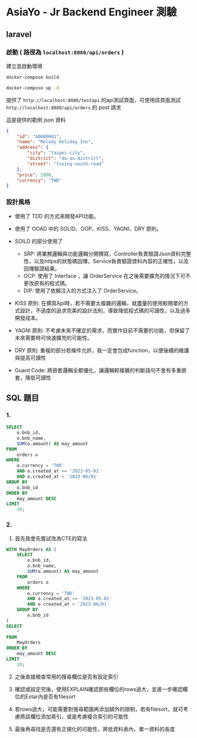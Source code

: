 # AsiaYo - Jr Backend Engineer 測驗

## laravel

### 啟動 ( 路徑為 `localhost:8080/api/orders` )

建立並啟動環境

``` cmd
docker-compose build
```

``` cmd
docker-compose up -d
```

提供了 `http://localhost:8080/testapi` 的api測試頁面，可使用該頁面測試 `http://localhost:8080/api/orders` 的 post 請求

這是提供的範例 json 資料
``` json
{
    "id": "A0000001",
    "name": "Melody Holiday Inn",
    "address": {
        "city": "taipei-city",
        "district": "da-an-district",
        "street": "fuxing-south-road"
    },
    "price": 2000,
    "currency": "TWD"
}

```

### 

### 設計風格

* 使用了 TDD 的方式來開發API功能。
* 使用了 OOAD 中的 SOLID、OOP、KISS、YAGNI、DRY  原則。
* SOILD 的部分使用了
    * SRP: 將業務邏輯與功能邏輯分開撰寫，Controller負責驗證Json資料完整性，以及https的狀態碼回傳，Service負責驗證資料內容的正確性，以及回傳驗證結果。
    * OCP: 使用了 Interface ，讓 OrderService 在之後需要擴充的情況下可不更改原有的程式碼。
    * DIP: 使用了依賴注入的方式注入了 OrderService。

* KISS 原則: 在撰寫Api時，若不需要太複雜的邏輯，就盡量的使用較簡單的方式設計，不過度的追求完美的設計法則，導致降低程式碼的可讀性，以及過多開發成本。
* YAGNI 原則: 不考慮未來不確定的需求，而實作目前不需要的功能，但保留了未來需要時可快速擴充的可能性。
* DRY 原則: 重複的部分若條件允許，我一定會包成function，以便後續的維護與提高可讀性
* Guard Code: 將嵌套邏輯全都優化，讓邏輯較複雜的判斷語句不會有多重嵌套，降低可讀性




## SQL 題目 

### 1.
``` sql
SELECT 
    o.bnb_id,
    o.bnb_name,
    SUM(o.amount) AS may_amount
FROM 
    orders o
WHERE 
    o.currency = 'TWD' 
    AND o.created_at >= '2023-05-01'
    AND o.created_at < '2023-06/01'
GROUP BY
    o.bnb_id
ORDER BY 
    may_amount DESC
LIMIT 
    10;
```

### 2.

1. 首先我會先嘗試改為CTE的寫法
```SQL
WITH MayOrders AS (
    SELECT 
        o.bnb_id,
        o.bnb_name,
        SUM(o.amount) AS may_amount
    FROM 
        orders o
    WHERE 
        o.currency = 'TWD' 
        AND o.created_at >= '2023-05-01'
        AND o.created_at < '2023-06/01'
    GROUP BY 
        o.bnb_id
)
SELECT 
    *
FROM 
    MayOrders
ORDER BY 
    may_amount DESC
LIMIT 
    10;
```

2. 之後直接檢查常用的搜尋欄位是否有設定索引

3. 確認或設定完後，使用EXPLAIN確認那些欄位的rows過大，並進一步確認欄位的Extar內是否有filesort

4. 若rows過大，可能需要對搜尋範圍再添加額外的限制，若有filesort，就可考慮將該欄位添加索引，或是考慮複合索引的可能性

5. 最後再尋找是否還有正規化的可能性，將低資料表內，單一資料的長度
